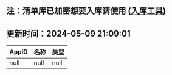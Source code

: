 ## 注：清单库已加密想要入库请使用 ([入库工具](https://github.com/BlankTMing/ManifestAutoUpdate/releases))

## 更新时间：2024-05-09 21:09:01
| AppID | 名称 | 类型  |
| :-------------------- | :----------------------------- | :----------- |
| null | null| null |
